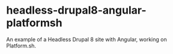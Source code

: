 # headless-drupal8-angular-platformsh
An example of a Headless Drupal 8 site with Angular, working on Platform.sh.
